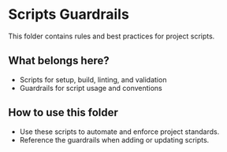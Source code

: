 # Scripts Guardrails

This folder contains rules and best practices for project scripts.

## What belongs here?
- Scripts for setup, build, linting, and validation
- Guardrails for script usage and conventions

## How to use this folder
- Use these scripts to automate and enforce project standards.
- Reference the guardrails when adding or updating scripts.

